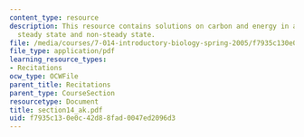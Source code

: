 ```yaml
---
content_type: resource
description: This resource contains solutions on carbon and energy in a food Web.
  steady state and non-steady state.
file: /media/courses/7-014-introductory-biology-spring-2005/f7935c130e0c42d88fad0047ed2096d3_section14_ak.pdf
file_type: application/pdf
learning_resource_types:
- Recitations
ocw_type: OCWFile
parent_title: Recitations
parent_type: CourseSection
resourcetype: Document
title: section14_ak.pdf
uid: f7935c13-0e0c-42d8-8fad-0047ed2096d3
---
```


